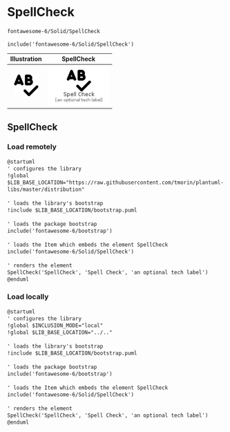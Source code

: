 # SpellCheck


```text
fontawesome-6/Solid/SpellCheck
```

```text
include('fontawesome-6/Solid/SpellCheck')
```



| Illustration | SpellCheck |
| :---: | :---: |
| ![illustration for Illustration](../../fontawesome-6/Solid/SpellCheck.png) | ![illustration for SpellCheck](../../fontawesome-6/Solid/SpellCheck.Local.png) |




## SpellCheck

### Load remotely
```plantuml
@startuml
' configures the library
!global $LIB_BASE_LOCATION="https://raw.githubusercontent.com/tmorin/plantuml-libs/master/distribution"

' loads the library's bootstrap
!include $LIB_BASE_LOCATION/bootstrap.puml

' loads the package bootstrap
include('fontawesome-6/bootstrap')

' loads the Item which embeds the element SpellCheck
include('fontawesome-6/Solid/SpellCheck')

' renders the element
SpellCheck('SpellCheck', 'Spell Check', 'an optional tech label')
@enduml
```

### Load locally
```plantuml
@startuml
' configures the library
!global $INCLUSION_MODE="local"
!global $LIB_BASE_LOCATION="../.."

' loads the library's bootstrap
!include $LIB_BASE_LOCATION/bootstrap.puml

' loads the package bootstrap
include('fontawesome-6/bootstrap')

' loads the Item which embeds the element SpellCheck
include('fontawesome-6/Solid/SpellCheck')

' renders the element
SpellCheck('SpellCheck', 'Spell Check', 'an optional tech label')
@enduml
```

